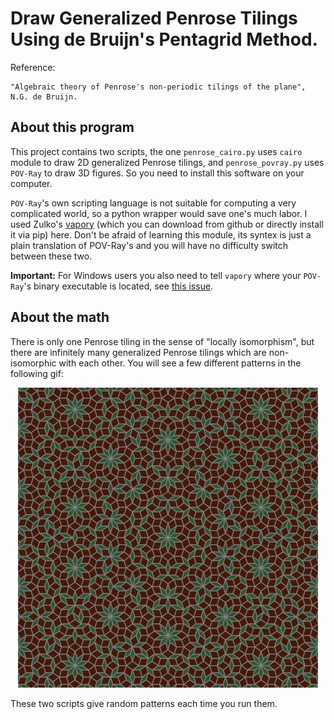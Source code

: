 # Draw Generalized Penrose Tilings Using de Bruijn's Pentagrid Method.

Reference:

	"Algebraic theory of Penrose's non-periodic tilings of the plane", N.G. de Bruijn.


## About this program

This project contains two scripts, the one `penrose_cairo.py` uses `cairo` module to draw 2D generalized Penrose tilings, and `penrose_povray.py` uses `POV-Ray` to draw 3D figures. So you need to install this software on your computer.

`POV-Ray`'s own scripting language is not suitable for computing a very complicated world, so a python wrapper would save one's much labor. I used Zulko's [vapory](https://github.com/Zulko/vapory) (which you can download from github or directly install it via pip) here. Don't be afraid of learning this module, its syntex is just a plain translation of POV-Ray's and you will have no difficulty switch between these two.

**Important:** For Windows users you also need to tell `vapory` where your `POV-Ray`'s binary executable is located, see [this issue](https://github.com/Zulko/vapory/issues/18).


## About the math

There is only one Penrose tiling in the sense of "locally isomorphism", but there are infinitely many generalized Penrose tilings which are non-isomorphic with each other. You will see a few different patterns in the following gif:

<p align="center">
<img src="penrose.gif"/>
</p>

These two scripts give random patterns each time you run them.

